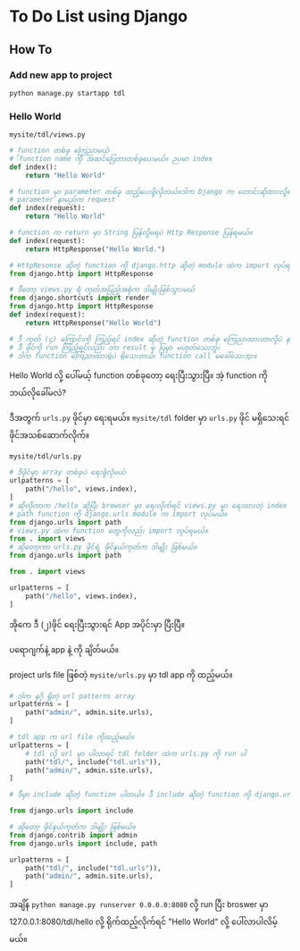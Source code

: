 # To Do List using Django



## How To

### Add new app to project

```bash
python manage.py startapp tdl
```


### Hello World

```mysite/tdl/views.py```
```python
# function တစ်ခု ကြေညာမယ်
# ်function name ကို အဆင်ပြေတာတစ်ခုပေးမယ်။​ ဉပမာ index
def index():
    return "Hello World"

# function မှာ parameter တစ်ခု ထည့်ပေးဖို့လိုတယ်။​ဒါက Django က တောင်းဆိုထားလို့။
# parameter နာမည်က request 
def index(request):
    return "Hello World"

# function က return မှာ String ပြန်လို့မရပဲ​ Http Response ပြန်ရမယ်။
def index(request):
    return HttpResponse("Hello World.")

# HttpResonse ဆိုတဲ့ function ကို django.http ဆိုတဲ့ module ထဲက import လုပ်ရမယ်။
from django.http import HttpResponse

# ဒီတော့ views.py ရဲံ ကုတ်အပြည့်အစုံက ဒါမျိုးဖြစ်သွားမယ်
from django.shortcuts import render
from django.http import HttpResponse
def index(request):
    return HttpResponse("Hello World")

# ဒီ​ ကုတ် (၄)​ ကြောင်းကို ကြည့်ရင် index ဆိုတဲ့ function တစ်ခု ကြေညာထားတာလို့ပဲ နားလည်ရင် ရပြီ။
# ဒီ ဖိုင်ကို run ကြည့်ရင်လည်း ဘာ result မှ ပြမှာ မဟုတ်သေးဘူး
# ဒါက function ကြေညာထားရုံပဲ ရှိသေးတယ်၊​ function call မခေါ်သေးဘူး။
```

Hello World လို့ ပေါ်မယ့် function တစ်ခုတော့ ရေးပြီးသွားပြီ။ အဲ့ function ကို ဘယ်လိုခေါ်မလဲ?

ဒီအတွက် ```urls.py``` ဖိုင်မှာ ရေးရမယ်။ ```mysite/tdl``` folder မှာ ```urls.py``` ဖိုင် မရှိသေးရင် ဖိုင်အသစ်ဆောက်လိုက်။

```mysite/tdl/urls.py```
```py
# ဒီဖိုင်မှာ array တစ်ခုပဲ ရေးဖို့လိုမယ်
urlpatterns = [
    path("/hello", views.index),
]
# ဆိုလိုတာက /hello ဆိုပြီး browser မှာ ရေးလိုက်ရင် views.py မှာ ရေးထားတဲ့ index function ကို call ခေါ်မယ်
# path function ကို django.urls module က import လုပ်မယ်။
from django.urls import path
# views.py ထဲက function တွေကိုလည်း import လုပ်ရမယ်။
from . import views
# ဆိုတော့ကာ urls.py ဖိုင်ရဲ့ ဖိုင်နယ်ကုတ်က ဒါမျိုး ဖြစ်မယ်။
from django.urls import path

from . import views

urlpatterns = [
    path("/hello", views.index),
]
```

အိုကေ ဒီ (၂)​ဖိုင် ရေးပြီးသွားရင် App အပိုင်းမှာ ပြီးပြီ။

ပရောဂျက်နဲ့ app နဲ့ ကို ချိတ်မယ်။

project urls file ဖြစ်တဲ့ ```mysite/urls.py``` မှာ tdl app ကို ထည့်မယ်။

```python
# ဒါက နဂို ရှိတဲ့ url patterns array
urlpatterns = [
    path("admin/", admin.site.urls),
]

# tdl app က url file ကိုထည့်မယ်။
urlpatterns = [
    # tdl လို url မှာ ပါလာရင် tdl folder ထဲက urls.py ကို run ပါ
    path("tdl/", include("tdl.urls")),
    path("admin/", admin.site.urls),
]

# ဒီမှာ include ဆိုတဲ့ function ပါတယ်။ ဒီ include ဆိုတဲ့ function ကို​ django.urls ဆိုတဲ့ module ထဲက import လုပ်ရမယ်။

from django.urls import include

# ဆိုတော့ ဖိုင်နယ်ကုတ်က ဒါမျိုး ဖြစ်မယ်။
from django.contrib import admin
from django.urls import include, path

urlpatterns = [
    path("tdl/", include("tdl.urls")),
    path("admin/", admin.site.urls),
]
```

အချိန် ```python manage.py runserver 0.0.0.0:8080``` လို့ run ပြီး
broswer မှာ 127.0.0.1:8080/tdl/hello လို့ ရိုက်ထည့်လိုက်ရင် "Hello World" လို့ ပေါ်လာပါလိမ့်မယ်။

